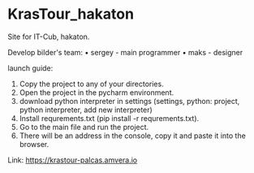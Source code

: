 # KrasTour_hakaton
Site for IT-Cub, hakaton.

Develop bilder's team:
 • sergey - main programmer
 • maks - designer


launch guide:
1. Copy the project to any of your directories.
2. Open the project in the pycharm environment.
3. download python interpreter in settings (settings, python: project, python interpreter, add new interpreter)
4. Install requrements.txt (pip install -r requrements.txt).
5. Go to the main file and run the project.
6. There will be an address in the console, copy it and paste it into the browser.

Link:
https://krastour-palcas.amvera.io







